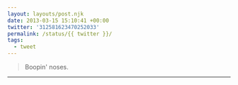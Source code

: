 ```yaml
---
layout: layouts/post.njk
date: 2013-03-15 15:10:41 +00:00
twitter: '312581623470252033'
permalink: /status/{{ twitter }}/
tags: 
  - tweet
---
```


> Boopin' noses.

---
